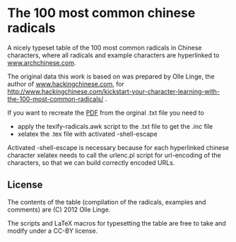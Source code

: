 The 100 most common chinese radicals
====================================

A nicely typeset table of the 100 most common radicals in Chinese characters, 
where all radicals and example characters are hyperlinked to www.archchinese.com.

The original data this work is based on was prepared by Olle Linge, the author of www.hackingchinese.com, for
 http://www.hackingchinese.com/kickstart-your-character-learning-with-the-100-most-common-radicals/ .

If you want to recreate the [PDF](https://github.com/saigyo/common-chinese-radicals/raw/with-links/100-most-common-radicals.pdf) from the orginal .txt file you need to
* apply the texify-radicals.awk script to the .txt file to get the .inc file
* xelatex the .tex file with activated -shell-escape

Activated -shell-escape is necessary because for each hyperlinked chinese character xelatex needs to call the urlenc.pl script for url-encoding of the characters, so that we can build correctly encoded URLs.

License
-------

The contents of the table (compilation of the radicals, examples and comments) are (C) 2012 Olle Linge.

The scripts and LaTeX macros for typesetting the table are free to take and modify under a CC-BY license.
